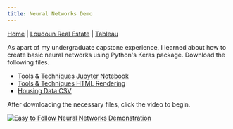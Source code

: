 ```yaml
---
title: Neural Networks Demo
---
```


[Home](../index.md) | [Loudoun Real Estate](../loudounRealEstate/loudounIndex.md) | [Tableau](../tableau/tableauIndex.md)

As apart of my undergraduate capstone experience, I learned about how to create basic neural networks using Python's Keras package. Download the following files.
- [Tools & Techniques Jupyter Notebook](ToolsTechniques.ipynb)
- [Tools & Techniques HTML Rendering](ToolsTechniques.html)
- [Housing Data CSV](subset_cleaned_data.csv)

After downloading the necessary files, click the video to begin.

[![Easy to Follow Neural Networks Demonstration](https://img.youtube.com/vi/juxqMT0Ow7E/0.jpg)](https://www.youtube.com/watch?v=juxqMT0Ow7E)
